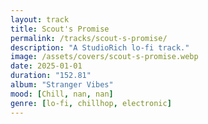```yaml
---
layout: track
title: Scout's Promise
permalink: /tracks/scout-s-promise/
description: "A StudioRich lo-fi track."
image: /assets/covers/scout-s-promise.webp
date: 2025-01-01
duration: "152.81"
album: "Stranger Vibes"
mood: [Chill, nan, nan]
genre: [lo-fi, chillhop, electronic]
---
```

